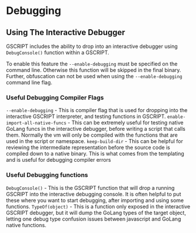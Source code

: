 # Debugging

## Using The Interactive Debugger

GSCRIPT includes the ability to drop into an interactive debugger using `DebugConsole()` function within a GSCRIPT. 

To enable this feature the `--enable-debugging` must be specified on the command line. Otherwise this function will be skipped in the final binary. Further, obfuscation can not be used when using the `--enable-debugging` command line flag. 

### Useful Debugging Compiler Flags
`--enable-debugging` - This is compiler flag that is used for dropping into the interactive GSCRIPT interpreter, and testing functions in GSCRIPT.
`enable-import-all-native-funcs` - This can be extremely useful for testing native GoLang funcs in the interactive debugger, before writing a script that calls them. Normally the vm will only be compiled with the functions that are used in the script or namespace. 
`keep-build-dir` - This can be helpful for reviewing the intermediate representation before the source code is compiled down to a native binary. This is what comes from the templating and is useful for debugging compiler errors

### Useful Debugging functions
`DebugConsole()` - This is the GSCRIPT function that will drop a running GSCRIPT into the interactive debugging console. It is often helpful to put these where you want to start debugging, after importing and using some functions. 
`TypeOf(object)` - This is a function only exposed in the interactive GSCRIPT debugger, but it will dump the GoLang types of the target object, letting one debug type confusion issues between javascript and GoLang native functions. 

